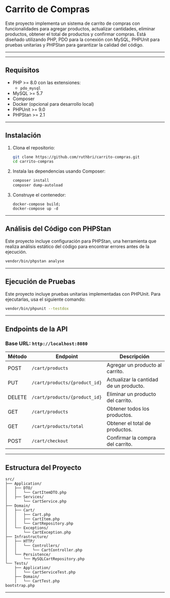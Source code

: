 
# **Carrito de Compras**

Este proyecto implementa un sistema de carrito de compras con funcionalidades para agregar productos, actualizar cantidades, eliminar productos, obtener el total de productos y confirmar compras. Está diseñado utilizando PHP, PDO para la conexión con MySQL, PHPUnit para pruebas unitarias y PHPStan para garantizar la calidad del código.

---
---

## **Requisitos**

- PHP >= 8.0 con las extensiones:
  - `pdo_mysql`
- MySQL >= 5.7
- Composer
- Docker (opcional para desarrollo local)
- PHPUnit >= 9.0
- PHPStan >= 2.1

---

## **Instalación**

1. Clona el repositorio:
   ```bash
   git clone https://github.com/ruthbri/carrito-compras.git
   cd carrito-compras
   ```

2. Instala las dependencias usando Composer:
   ```bash
   composer install
   composer dump-autoload
   ```

3. Construye el contenedor:
   ```
   docker-compose build;
   docker-compose up -d
   ```


---

## **Análisis del Código con PHPStan**

Este proyecto incluye configuración para PHPStan, una herramienta que realiza análisis estático del código para encontrar errores antes de la ejecución.
```bash
vendor/bin/phpstan analyse
```


---

## **Ejecución de Pruebas**

Este proyecto incluye pruebas unitarias implementadas con PHPUnit. Para ejecutarlas, usa el siguiente comando:
```bash
vendor/bin/phpunit --testdox
```

---

## **Endpoints de la API**

### **Base URL**: `http://localhost:8080`

| Método | Endpoint                       | Descripción                            |
|--------|--------------------------------|----------------------------------------|
| POST   | `/cart/products`               | Agregar un producto al carrito.        |
| PUT    | `/cart/products/{product_id}`  | Actualizar la cantidad de un producto. |
| DELETE | `/cart/products/{product_id}`  | Eliminar un producto del carrito.      |
| GET    | `/cart/products`               | Obtener todos los productos.           |
| GET    | `/cart/products/total`         | Obtener el total de productos.         |
| POST   | `/cart/checkout`               | Confirmar la compra del carrito.       |

---

## **Estructura del Proyecto**

```
src/
├── Application/
│   ├── DTO/
│   │   └── CartItemDTO.php
│   ├── Services/
│       └── CartService.php
├── Domain/
│   ├── Cart/
│   │   ├── Cart.php
│   │   ├── CartItem.php
│   │   └── CartRepository.php
│   └── Exceptions/
│       └── CartException.php
├── Infrastructure/
│   ├── HTTP/
│   │   └── Controllers/
│   │       └── CartController.php
│   └── Persistence/
│       └── MySQLCartRepository.php
└── Tests/
    ├── Application/
    │   └── CartServiceTest.php
    ├── Domain/
    │   └── CartTest.php
bootstrap.php
```

---
